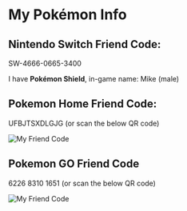 # My Pokémon Info

## Nintendo Switch Friend Code:
SW-4666-0665-3400

I have **Pokémon Shield**, in-game name: Mike (male)

## Pokemon Home Friend Code:
UFBJTSXDLGJG (or scan the below QR code)

<img src="page-content/images/PokemonHomeFriendCode.png"
     class="profile-image"
     title="My Friend Code" />

## Pokemon GO Friend Code
6226 8310 1651 (or scan the below QR code)

<img src="page-content/images/PokemonGOFriendCode.png"
     class="profile-image"
     title="My Friend Code" />
